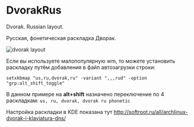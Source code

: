 # DvorakRus
Dvorak. Russian layout.

Русская, фонетическая раскладка Дворак.

![dvorak layout](https://github.com/LightAir/DvorakRus/blob/master/img/dvorak_layout_ru.png)

Если вы используете малопопулярную wm, то можете установить раскладку путём добавления
в файл автозагрузки строки:

```setxkbmap "us,ru,dvorak,ru" -variant ",,,rud" -option "grp:alt_shift_toggle"```

В данном примере на **alt+shift** назначено переключение по 4 раскладкам:
```us, ru, dvorak, dvorak ru phonetic```

Настройка раскладки в KDE показана тут http://softroot.ru/all/archlinux-dvorak-i-klaviatura-dns/
